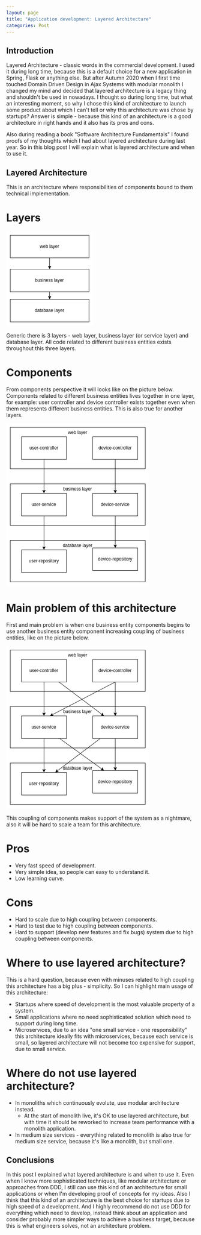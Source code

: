 ```yaml
---
layout: page
title: "Application development: Layered Architecture"
categories: Post
---
```


## Introduction

Layered Architecture - classic words in the commercial development. I used it during long time, because this is a default choice for a new application in Spring, Flask or anything else. But after Autumn 2020 when I first time touched Domain Driven Design in Ajax Systems with modular monolith I changed my mind and decided that layered architecture is a legacy thing and shouldn't be used in nowadays. I thought so during long time, but what an interesting moment, so why I chose this kind of architecture to launch some product about which I can't tell or why this architecture was chose by startups?
Answer is simple - because this kind of an architecture is a good architecture in right hands and it also has its pros and cons.

Also during reading a book "Software Architecture Fundamentals" I found proofs of my thoughts which I had about layered architecture during last year. So in this blog post I will explain what is layered architecture and when to use it.

## Layered Architecture

This is an architecture where responsibilities of components bound to them technical implementation.

# Layers

![Layered Architecture](/attachments/2023-06-01-layered-architecture/layered-architecture.png)

Generic there is 3 layers - web layer, business layer (or service layer) and database layer. All code related to different business entities exists throughout this three layers. 

# Components

From components perspective it will looks like on the picture below. Components related to different business entities lives together in one layer, for example: user controller and device controller exists together even when them represents different business entities. This is also true for another layers.

![Layered Architecture Components](/attachments/2023-06-01-layered-architecture/layered-architecture-components.png)

# Main problem of this architecture

First and main problem is when one business entity components begins to use another business entity component increasing coupling of business entities, like on the picture below.

![Layered Architecture Components Coupled](/attachments/2023-06-01-layered-architecture/layered-architecture-coupled-components.png)


This coupling of components makes support of the system as a nightmare, also it will be hard to scale a team for this architecture.

# Pros

* Very fast speed of development.
* Very simple idea, so people can easy to understand it.
* Low learning curve.

# Cons

* Hard to scale due to high coupling between components.
* Hard to test due to high coupling between components.
* Hard to support (develop new features and fix bugs) system due to high coupling between components.

# Where to use layered architecture?

This is a hard question, because even with minuses related to high coupling this architecture has a big plus - simplicity. So I can highlight main usage of this architecture:

* Startups where speed of development is the most valuable property of a system.
* Small applications where no need sophisticated solution which need to support during long time.
* Microservices, due to an idea "one small service - one responsibility" this architecture ideally fits with microservices, because each service is small, so layered architecture will not become too expensive for support, due to small service.

# Where do not use layered architecture?

* In monoliths which continuously evolute, use modular architecture instead.
  * At the start of monolith live, it's OK to use layered architecture, but with time it should be reworked to increase team performance with a monolith application.
* In medium size services - everything related to monolith is also true for medium size service, because it's like a monolith, but small one.

## Conclusions

In this post I explained what layered architecture is and when to use it. Even when I know more sophisticated techniques, like modular architecture or approaches from DDD, I still can use this kind of an architecture for small applications or when I'm developing proof of concepts for my ideas. Also I think that this kind of an architecture is the best choice for startups due to high speed of a development. And I highly recommend do not use DDD for everything which need to develop, instead think about an application and consider probably more simpler ways to achieve a business target, because this is what engineers solves, not an architecture problem.